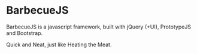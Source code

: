 BarbecueJS
==========

BarbecueJS is a javascript framework, built with jQuery (+UI), PrototypeJS and Bootstrap.

Quick and Neat, just like Heating the Meat.
